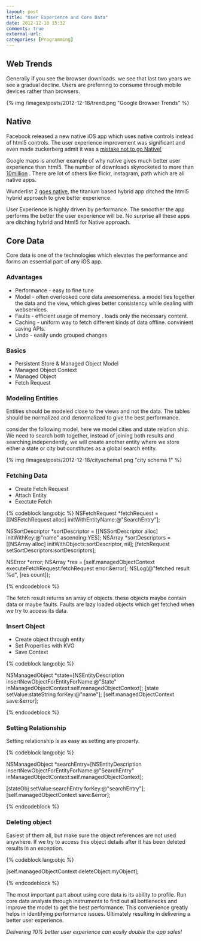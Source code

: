 ```yaml
---
layout: post
title: "User Experience and Core Data"
date: 2012-12-18 15:32
comments: true
external-url: 
categories: [Programming] 
---
```


## Web Trends

Generally if you see the browser downloads. we see that last two years we see a gradual decline. Users are preferring to consume through mobile devices rather than browsers.  

{% img /images/posts/2012-12-18/trend.png "Google Browser Trends" %}

## Native

Facebook released a new native iOS app which uses native controls instead of html5 controls. The user experience improvement was significant and even made zuckerberg admit it was a [mistake not to go Native!][1]

Google maps is another example of why native gives much better user experience than html5. The number of downloads skyrocketed to more than [10million][2] . There are lot of others like flickr, instagram, path which are all native apps.

Wunderlist 2 [goes native][3], the titanium based hybrid app ditched the html5 hybrid approach to give better experience.

User Experience is highly driven by performance. The smoother the app performs the better the user experience will be. No surprise all these apps are ditching hybrid and html5 for Native approach. 

## Core Data

Core data is one of the technologies which elevates the performance and forms an essential part of any iOS app. 

### Advantages

* Performance - easy to fine tune
* Model - often overlooked core data awesomeness. a model ties together the data and the view, which gives better consistency while dealing with webservices. 
* Faults - efficient usage of memory . loads only the necessary content. 
* Caching - uniform way to fetch different kinds of data offline. convinient saving APIs.
* Undo - easily undo grouped changes


### Basics

* Persistent Store & Managed Object Model
* Managed Object Context
* Managed Object
* Fetch Request


### Modeling Entities

Entities should be modeled close to the views and not the data. The tables should be normalized and denormalized to give the best performance.

consider the following model, here we model cities and state relation ship. We need to search both together, instead of joining both results and searching independently, we will create another entity where we store either a state or city but constitutes as a global search entity.

{% img /images/posts/2012-12-18/cityschema1.png "city schema 1" %}

### Fetching Data

* Create Fetch Request
* Attach Entity
* Exectute Fetch

{% codeblock lang:objc %}
NSFetchRequest *fetchRequest = [[NSFetchRequest alloc] initWithEntityName:@"SearchEntry"];

NSSortDescriptor *sortDescriptor = [[NSSortDescriptor alloc] initWithKey:@"name" ascending:YES];
NSArray *sortDescriptors = [[NSArray alloc] initWithObjects:sortDescriptor, nil];
[fetchRequest setSortDescriptors:sortDescriptors];

NSError *error;
NSArray *res = [self.managedObjectContext executeFetchRequest:fetchRequest error:&error];
NSLog(@"fetched result %d", [res count]);

{% endcodeblock %}

The fetch result returns an array of objects. these objects maybe contain data or maybe faults. Faults are lazy loaded objects which get fetched when we try to access its data.


### Insert Object

* Create object through entity
* Set Properties with KVO
* Save Context

{% codeblock lang:objc %}

NSManagedObject *state=[NSEntityDescription insertNewObjectForEntityForName:@"State" inManagedObjectContext:self.managedObjectContext];
[state setValue:stateString  forKey:@"name"];
[self.managedObjectContext save:&error];

{% endcodeblock %}

### Setting Relationship

Setting relationship is as easy as setting any property.

{% codeblock lang:objc %}

NSManagedObject *searchEntry=[NSEntityDescription insertNewObjectForEntityForName:@"SearchEntry" inManagedObjectContext:self.managedObjectContext];

[stateObj setValue:searchEntry forKey:@"searchEntry"];
[self.managedObjectContext save:&error];


{% endcodeblock %}


### Deleting object

Easiest of them all, but make sure the object references are not used anywhere. If we try to access this object details after it has been deleted results in an exception.

{% codeblock  lang:objc %}

[self.managedObjectContext deleteObject:myObject];

{% endcodeblock %}


The most important part about using core data is its ability to profile. Run core data analysis through instruments to find out all bottlenecks and improve the model to get the best performance. This convenience greatly helps in identifying performance issues. Ultimately resulting in delivering a better user experience. 

*Delivering 10% better user experience can easily double the app sales!*


[1]:http://techcrunch.com/2012/09/11/mark-zuckerberg-our-biggest-mistake-with-mobile-was-betting-too-much-on-html5/
[2]:http://techcrunch.com/2012/12/17/google-maps-for-ios-was-downloaded-over-10m-times-in-its-first-48-hours/
[3]:http://www.tuaw.com/2012/12/18/wunderlist-2-goes-native-adds-many-new-features-to-beautiful-f/

